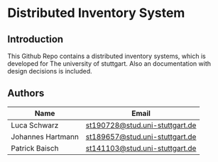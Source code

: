 # Distributed Inventory System

## Introduction

This Github Repo contains a distributed inventory systems, which is developed for The university of stuttgart. Also an documentation with design decisions is included.

## Authors

| Name                | Email                                                                  |
| ------------------- | -----------------------------------------------------------------------|
| Luca Schwarz        | [st190728@stud.uni-stuttgart.de](mailto:st190728@stud.uni-stuttgart.de)|
| Johannes Hartmann   | [st189657@stud.uni-stuttgart.de](mailto:st189657@stud.uni-stuttgart.de)|
| Patrick Baisch      | [st141103@stud.uni-stuttgart.de](mailto:st141103@stud.uni-stuttgart.de)|
